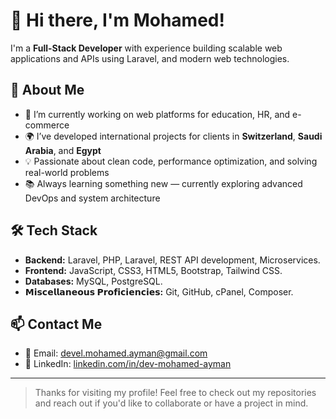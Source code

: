 # 👋 Hi there, I'm Mohamed!

I'm a **Full-Stack Developer** with experience building scalable web applications and APIs using Laravel, and modern web technologies.

## 🚀 About Me

- 🔭 I’m currently working on web platforms for education, HR, and e-commerce
- 🌍 I’ve developed international projects for clients in **Switzerland**, **Saudi Arabia**, and **Egypt**
- 💡 Passionate about clean code, performance optimization, and solving real-world problems
- 📚 Always learning something new — currently exploring advanced DevOps and system architecture

## 🛠 Tech Stack

- **Backend:** Laravel, PHP, Laravel, REST API development, Microservices.
- **Frontend:** JavaScript, CSS3, HTML5, Bootstrap, Tailwind CSS.
- **Databases:** MySQL, PostgreSQL.
- **𝗠𝗶𝘀𝗰𝗲𝗹𝗹𝗮𝗻𝗲𝗼𝘂𝘀 𝗣𝗿𝗼𝗳𝗶𝗰𝗶𝗲𝗻𝗰𝗶𝗲𝘀:** Git, GitHub, cPanel, Composer.

## 📫 Contact Me

- 📧 Email: [devel.mohamed.ayman@gmail.com](mailto:devel.mohamed.ayman@gmail.com)  
- 💼 LinkedIn: [linkedin.com/in/dev-mohamed-ayman](https://linkedin.com/in/dev-mohamed-ayman)  

---

> Thanks for visiting my profile! Feel free to check out my repositories and reach out if you'd like to collaborate or have a project in mind.
